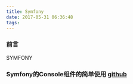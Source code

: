 ```yaml
---
title: Symfony
date: 2017-05-31 06:36:48
tags:
---
```

### 前言
SYMFONY 

### Symfony的Console组件的简单使用 [github](https://github.com/canbefree/pcli)
